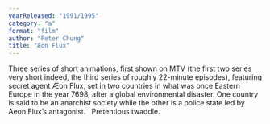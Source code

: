 ```yaml
---
yearReleased: "1991/1995"
category: "a"
format: "film"
author: "Peter Chung"
title: "Æon Flux"
---
```

Three series of short animations, first shown  on MTV (the first two series very short indeed, the third series of roughly  22-minute episodes), featuring secret agent Æon Flux, set in two countries in  what was once Eastern Europe in the year 7698, after a global environmental  disaster. One country is said to be an anarchist society while the other is a  police state led by Aeon Flux’s antagonist.
 
Pretentious twaddle.